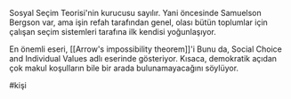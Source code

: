 Sosyal Seçim Teorisi'nin kurucusu sayılır. Yani öncesinde Samuelson Bergson var, ama işin refah tarafından genel, olası bütün toplumlar için çalışan seçim sistemleri tarafına ilk kendisi yoğunlaşıyor.

En önemli eseri, [[Arrow's impossibility theorem]]'i
Bunu da, Social Choice and Individual Values adlı eserinde gösteriyor. Kısaca, demokratik açıdan çok makul koşulların bile bir arada bulunamayacağını söylüyor.

#kişi